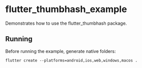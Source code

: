 # flutter_thumbhash_example

Demonstrates how to use the flutter_thumbhash package.

## Running

Before running the example, generate native folders:
```
flutter create --platforms=android,ios,web,windows,macos .
```
